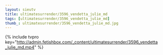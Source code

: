 ```yaml
--- 
layout: sieutv
title: ultimatesurrender/3596_vendetta_julie_md
tags: [ultimatesurrender/3596_vendetta_julie_md]
thumb_: ultimatesurrender/3596_vendetta_julie_md.jpg
---
```

{% include tvpro key="http://admin.fetishbox.com/_content/ultimatesurrender/3596_vendetta_julie_md.mp4" %} 
